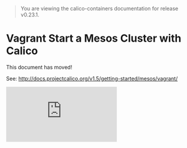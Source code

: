 > You are viewing the calico-containers documentation for release v0.23.1.

# Vagrant Start a Mesos Cluster with Calico

This document has moved!

See: http://docs.projectcalico.org/v1.5/getting-started/mesos/vagrant/

[![Analytics](https://calico-ga-beacon.appspot.com/UA-52125893-3/calico-containers/docs/mesos/Vagrant.md?pixel)](https://github.com/igrigorik/ga-beacon)
